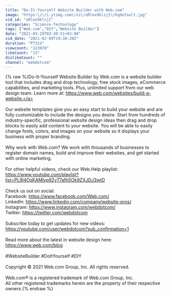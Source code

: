 ```yaml
---
title: "Do-It-Yourself Website Builder with Web.com"
image: "https:\/\/i.ytimg.com\/vi\/uRlox9klzjI\/hqdefault.jpg"
vid_id: "uRlox9klzjI"
categories: "Science-Technology"
tags: ["Web.com","DIY","Website Builder"]
date: "2022-03-29T03:30:51+03:00"
vid_date: "2021-02-09T19:38:20Z"
duration: "PT31S"
viewcount: "123078"
likeCount: "13"
dislikeCount: ""
channel: "webdotcom"
---
```

{% raw %}Do-It-Yourself Website Builder by Web.com is a website builder tool that includes drag and drop technology, free stock images, eCommerce capabilities, and marketing tools.  Plus, unlimited support from our web design team. Learn more at: <a rel="nofollow" target="blank" href="https://www.web.com/websites/build-a-website.">https://www.web.com/websites/build-a-website.</a><br /><br />Our website templates give you an easy start to build your website and are fully customizable to include the designs you desire. Start from hundreds of industry-specific, professional website design ideas then drag and drop blocks to easily add content to your website. You will be able to easily change fonts, colors, and images on your website so it displays your business with proper branding. <br /><br />Why work with Web.com? We work with thousands of businesses to register domain names, build and improve their websites, and get started with online marketing.<br /><br />For other helpful videos, check our Web.Help playlist: <a rel="nofollow" target="blank" href="https://www.youtube.com/playlist?list=PL9l4OsKAMIvp9ZyT7afh5Ok9ZXJDJ3wtD">https://www.youtube.com/playlist?list=PL9l4OsKAMIvp9ZyT7afh5Ok9ZXJDJ3wtD</a><br /><br />Check us out on social: <br />Facebook: <a rel="nofollow" target="blank" href="https://www.facebook.com/Web.com/">https://www.facebook.com/Web.com/</a> <br />LinkedIn: <a rel="nofollow" target="blank" href="https://www.linkedin.com/company/website-pros/">https://www.linkedin.com/company/website-pros/</a> <br />Instagram: <a rel="nofollow" target="blank" href="https://www.instagram.com/webdotcom/">https://www.instagram.com/webdotcom/</a> <br />Twitter: <a rel="nofollow" target="blank" href="https://twitter.com/webdotcom">https://twitter.com/webdotcom</a><br /><br />Subscribe today to get updates for new videos: <a rel="nofollow" target="blank" href="https://youtube.com/user/webdotcom?sub_confirmation=1">https://youtube.com/user/webdotcom?sub_confirmation=1</a>  <br /><br />Read more about the latest in website design here: <a rel="nofollow" target="blank" href="https://www.web.com/blog">https://www.web.com/blog</a> <br /><br />#WebsiteBuilder #DoItYourself #DIY <br /><br />Copyright © 2021 Web.com Group, Inc. All rights reserved.<br /><br />Web.com® is a registered trademark of Web.com Group, Inc.<br />All other registered trademarks herein are the property of their respective owners.{% endraw %}
